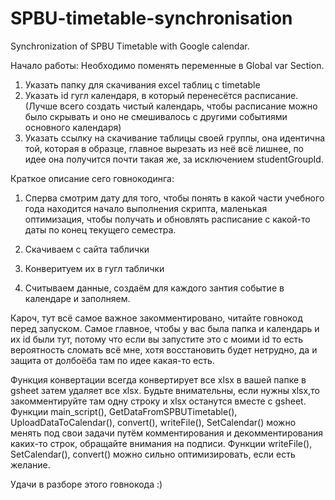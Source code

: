 # SPBU-timetable-synchronisation
Synchronization of SPBU Timetable with Google calendar.


Начало работы: 
Необходимо поменять переменные в Global var Section.
1) Указать папку для скачивания excel таблиц с timetable
2) Указать id гугл календаря, в который перенесётся расписание. (Лучше всего создать чистый календарь, чтобы расписание можно было скрывать и оно не смешивалось с другими событиями основного календаря)
3) Указать ссылку на скачивание таблицы своей группы, она идентична той, которая в образце, главное вырезать из неё всё лишнее, по идее она получится почти такая же, за исключением studentGroupId.

Краткое описание сего говнокодинга:

1) Сперва смотрим дату для того, чтобы понять в какой части учебного года находится начало выполнения скрипта, маленькая оптимизация, чтобы получать и обновлять расписание с какой-то даты по конец текущего семестра.

2) Скачиваем с сайта таблички

3) Конверитуем их в гугл таблички 

4) Считываем данные, создаём для каждого зантия событие в календаре и заполняем.

Кароч, тут всё самое важное закомментировано, читайте говнокод перед запуском. 
Самое главное, чтобы у вас была папка и календарь и их id были тут, потому что если вы запустите это с моими id то есть вероятность сломать всё мне, хотя восстановить будет нетрудно, да и защита от долбоёба там по идее какая-то есть.

Функция конвертации всегда конвертирует все xlsx в вашей папке в gsheet затем удаляет все xlsx. Будьте внимательны, если нужны xlsx,то закомментируйте там одну строку и xlsx останутся вместе с gsheet.
Функции main_script(), GetDataFromSPBUTimetable(), UploadDataToCalendar(), convert(), writeFile(), SetCalendar() можно менять под свои задачи путём комментирования и декомментирования каких-то строк, обращайте внимания на подписи.
Функции writeFile(), SetCalendar(), convert() можно сильно оптимизировать, если есть желание.

Удачи в разборе этого говнокода :)

